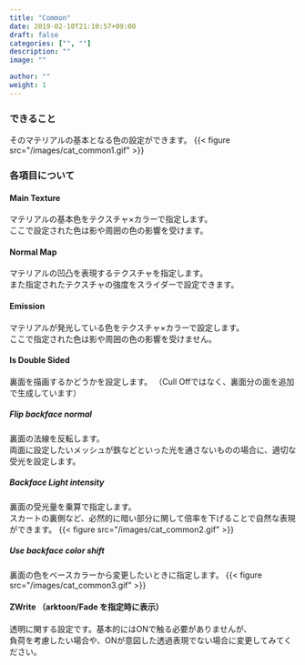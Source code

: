 ```yaml
---
title: "Common"
date: 2019-02-10T21:10:57+09:00
draft: false
categories: ["", ""]
description: ""
image: ""

author: ""
weight: 1
---
```


### できること
そのマテリアルの基本となる色の設定ができます。
{{< figure src="/images/cat_common1.gif" >}}
### 各項目について
#### Main Texture
マテリアルの基本色をテクスチャ×カラーで指定します。  
ここで設定された色は影や周囲の色の影響を受けます。  
#### Normal Map
マテリアルの凹凸を表現するテクスチャを指定します。  
また指定されたテクスチャの強度をスライダーで設定できます。  
#### Emission
マテリアルが発光している色をテクスチャ×カラーで設定します。  
ここで指定された色は影や周囲の色の影響を受けません。
#### Is Double Sided
裏面を描画するかどうかを設定します。
（Cull Offではなく、裏面分の面を追加で生成しています）
##### Flip backface normal
裏面の法線を反転します。  
両面に設定したいメッシュが鉄などといった光を通さないものの場合に、適切な受光を設定します。　
##### Backface Light intensity
裏面の受光量を乗算で指定します。  
スカートの裏側など、必然的に暗い部分に関して倍率を下げることで自然な表現ができます。
{{< figure src="/images/cat_common2.gif" >}}
##### Use backface color shift
裏面の色をベースカラーから変更したいときに指定します。
{{< figure src="/images/cat_common3.gif" >}}
#### ZWrite （arktoon/Fade を指定時に表示）
透明に関する設定です。基本的にはONで触る必要がありませんが、  
負荷を考慮したい場合や、ONが意図した透過表現でない場合に変更してみてください。